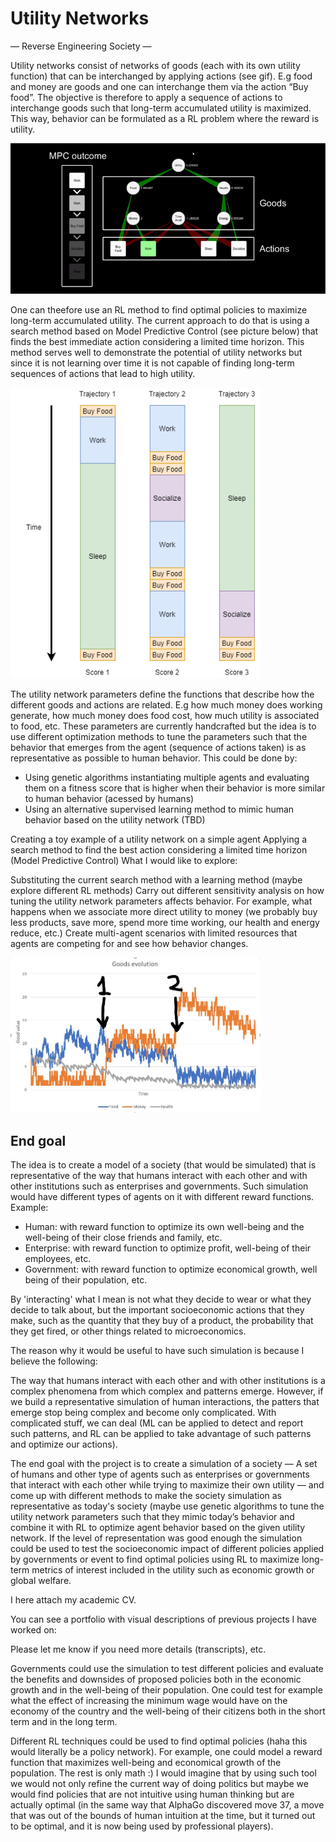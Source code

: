 # Utility Networks
—  Reverse Engineering Society — 



Utility networks consist of networks of goods (each with its own utility function) that can be interchanged by applying actions (see gif). E.g food and money are goods and one can interchange them via the action “Buy food”. The objective is therefore to apply a sequence of actions to interchange goods such that long-term accumulated utility is maximized. This way, behavior can be formulated as a RL problem where the reward is utility.

![](utility_network.gif)

One can theefore use an RL method to find optimal policies to maximize long-term accumulated utility. The current approach to do that is using a search method based on Model Predictive Control (see picture below) that finds the best immediate action considering a limited time horizon. This method serves well to demonstrate the potential of utility networks but since it is not learning over time it is not capable of finding long-term sequences of actions that lead to high utility. 

  <img src="MPC_diagram.png" width="400" alt="accessibility text">

The utility network parameters define the functions that describe how the different goods and actions are related. E.g how much money does working generate, how much money does food cost, how much utility is associated to food, etc. These parameters are currently handcrafted but the idea is to use different optimization methods to tune the parameters such that the behavior that emerges from the agent (sequence of actions taken) is as representative as possible to human behavior. This could be done by:
- Using genetic algorithms instantiating multiple agents and evaluating them on a fitness score that is higher when their behavior is more similar to human behavior (acessed by humans)
- Using an alternative supervised learning method to mimic human behavior based on the utility network (TBD)


Creating a toy example of a utility network on a simple agent 
Applying a search method to find the best action considering a limited time horizon (Model Predictive Control)
What I would like to explore:

Substituting the current search method with a learning method (maybe explore different RL methods)
Carry out different sensitivity analysis on how tuning the utility network parameters affects behavior. For example, what happens when we associate more direct utility to money (we probably buy less products, save more, spend more time working, our health and energy reduce, etc.)
Create multi-agent scenarios with limited resources that agents are competing for and see how behavior changes.



  <img src="goodsevolution.JPG" width="400" alt="accessibility text">


## End goal

The idea is to create a model of a society  (that would be simulated) that is representative of the way that humans interact with each other and with other institutions such as enterprises and governments. Such simulation would have different types of agents on it with different reward functions. Example:

- Human: with reward function to optimize its own well-being and the well-being of their close friends and family, etc.
- Enterprise: with reward function to optimize profit, well-being of their employees, etc.
- Government: with reward function to optimize economical growth, well being of their population, etc.

By 'interacting' what I mean is not what they decide to wear or what they decide to talk about, but the important socioeconomic actions that they make, such as the quantity that they buy of a product, the probability that they get fired, or other things related to microeconomics.


The reason why it would be useful to have such simulation is because I believe the following: 

The way that humans interact with each other and with other institutions is a complex phenomena from which complex and patterns emerge. However, if we build a representative simulation of human interactions, the patters that emerge stop being complex and become only complicated. With complicated stuff, we can deal (ML can be applied to detect and report such patterns, and RL can be applied to take advantage of such patterns and optimize our actions).

The end goal with the project is to create a simulation of a society — A  set of humans and other type of agents such as enterprises or governments that interact with each other while trying to maximize their own utility — and come up with different methods to make the society simulation as representative as today's society (maybe use genetic algorithms to tune the utility network parameters such that they mimic today’s behavior and combine it with RL to optimize agent behavior based on the given utility network. If the level of representation was good enough the simulation could be used to test the socioeconomic impact of different policies applied by governments or event to find optimal policies using RL to maximize long-term metrics of interest included in the utility such as economic growth or global welfare.

I here attach my academic CV.

You can see a portfolio with visual descriptions of previous projects I have worked on:

 Please let me know if you need more details (transcripts), etc.



Governments could use the simulation to test different policies and evaluate the benefits and downsides of proposed policies both in the economic growth and in the well-being of their population. One could test for example what the effect of increasing the minimum wage would have on the economy of the country and the well-being of their citizens both in the short term and in the long term.

Different RL techniques could be used to find optimal policies (haha this would literally be a policy network). For example, one could model a reward function that maximizes well-being and economical growth of the population. The rest is only math :) I would imagine that by using such tool we would not only refine the current way of doing politics but maybe we would find policies that are not intuitive using human thinking but are actually optimal (in the same way that AlphaGo discovered move 37, a move that was out of the bounds of human intuition at the time, but it turned out to be optimal, and it is now being used by professional players).
